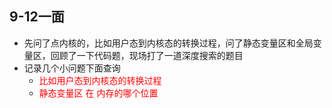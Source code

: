 ## 9-12一面
- 先问了点内核的，比如用户态到内核态的转换过程，问了静态变量区和全局变量区，回顾了一下代码题，现场打了一道深度搜索的题目
- 记录几个小问题下面查询
  - <font color="red">比如用户态到内核态的转换过程</font>
  - <font color="red">静态变量区 在 内存的哪个位置</font>